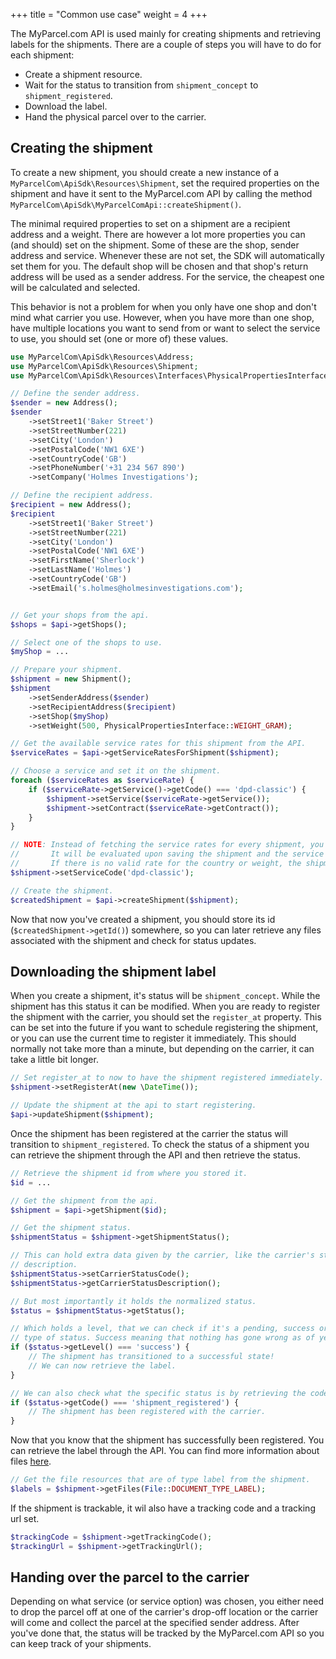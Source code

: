 +++
title = "Common use case"
weight = 4
+++

The MyParcel.com API is used mainly for creating shipments and retrieving labels for the shipments. There are a couple of steps you will have to do for each shipment:

- Create a shipment resource.
- Wait for the status to transition from `shipment_concept` to `shipment_registered`.
- Download the label.
- Hand the physical parcel over to the carrier.

## Creating the shipment
To create a new shipment, you should create a new instance of a `MyParcelCom\ApiSdk\Resources\Shipment`, set the required properties on the shipment and have it sent to the MyParcel.com API by calling the method `MyParcelCom\ApiSdk\MyParcelComApi::createShipment()`.

The minimal required properties to set on a shipment are a recipient address and a weight. There are however a lot more properties you can (and should) set on the shipment. Some of these are the shop, sender address and service. Whenever these are not set, the SDK will automatically set them for you. The default shop will be chosen and that shop's return address will be used as a sender address. For the service, the cheapest one will be calculated and selected.

This behavior is not a problem for when you only have one shop and don't mind what carrier you use. However, when you have more than one shop, have multiple locations you want to send from or want to select the service to use, you should set (one or more of) these values.

```php
use MyParcelCom\ApiSdk\Resources\Address;
use MyParcelCom\ApiSdk\Resources\Shipment;
use MyParcelCom\ApiSdk\Resources\Interfaces\PhysicalPropertiesInterface;

// Define the sender address.
$sender = new Address();
$sender
    ->setStreet1('Baker Street')
    ->setStreetNumber(221)
    ->setCity('London')
    ->setPostalCode('NW1 6XE')
    ->setCountryCode('GB')
    ->setPhoneNumber('+31 234 567 890')
    ->setCompany('Holmes Investigations');

// Define the recipient address.
$recipient = new Address();
$recipient
    ->setStreet1('Baker Street')
    ->setStreetNumber(221)
    ->setCity('London')
    ->setPostalCode('NW1 6XE')
    ->setFirstName('Sherlock')
    ->setLastName('Holmes')
    ->setCountryCode('GB')
    ->setEmail('s.holmes@holmesinvestigations.com');


// Get your shops from the api.
$shops = $api->getShops();

// Select one of the shops to use.
$myShop = ...

// Prepare your shipment.
$shipment = new Shipment();
$shipment
    ->setSenderAddress($sender)
    ->setRecipientAddress($recipient)
    ->setShop($myShop)
    ->setWeight(500, PhysicalPropertiesInterface::WEIGHT_GRAM);

// Get the available service rates for this shipment from the API.
$serviceRates = $api->getServiceRatesForShipment($shipment);

// Choose a service and set it on the shipment.
foreach ($serviceRates as $serviceRate) {
    if ($serviceRate->getService()->getCode() === 'dpd-classic') {
        $shipment->setService($serviceRate->getService());
        $shipment->setContract($serviceRate->getContract());
    }
}

// NOTE: Instead of fetching the service rates for every shipment, you can set a hardcoded service code on the shipment.
//       It will be evaluated upon saving the shipment and the service + contract of the cheapest rate will be selected.
//       If there is no valid rate for the country or weight, the shipment will be saved as a concept without a service.
$shipment->setServiceCode('dpd-classic');

// Create the shipment.
$createdShipment = $api->createShipment($shipment);
```

Now that now you've created a shipment, you should store its id (`$createdShipment->getId()`) somewhere, so you can later retrieve any files associated with the shipment and check for status updates.

## Downloading the shipment label
When you create a shipment, it's status will be `shipment_concept`. While the shipment has this status it can be modified. When you are ready to register the shipment with the carrier, you should set the `register_at` property. This can be set into the future if you want to schedule registering the shipment, or you can use the current time to register it immediately. This should normally not take more than a minute, but depending on the carrier, it can take a little bit longer.

```php
// Set register_at to now to have the shipment registered immediately.
$shipment->setRegisterAt(new \DateTime());

// Update the shipment at the api to start registering.
$api->updateShipment($shipment);
```

Once the shipment has been registered at the carrier the status will transition to `shipment_registered`.  To check the status of a shipment you can retrieve the shipment through the API and then retrieve the status.

```php
// Retrieve the shipment id from where you stored it.
$id = ...

// Get the shipment from the api.
$shipment = $api->getShipment($id);

// Get the shipment status.
$shipmentStatus = $shipment->getShipmentStatus();

// This can hold extra data given by the carrier, like the carrier's status code
// description.
$shipmentStatus->setCarrierStatusCode();
$shipmentStatus->getCarrierStatusDescription();

// But most importantly it holds the normalized status.
$status = $shipmentStatus->getStatus();

// Which holds a level, that we can check if it's a pending, success or failed
// type of status. Success meaning that nothing has gone wrong as of yet.
if ($status->getLevel() === 'success') {
    // The shipment has transitioned to a successful state!
    // We can now retrieve the label.
}

// We can also check what the specific status is by retrieving the code.
if ($status->getCode() === 'shipment_registered') {
    // The shipment has been registered with the carrier.
}
```

Now that you know that the shipment has successfully been registered. You can retrieve the label through the API. You can find more information about files [here](/php-SDK/retrieving-resources/#files).

```php
// Get the file resources that are of type label from the shipment.
$labels = $shipment->getFiles(File::DOCUMENT_TYPE_LABEL);
```

If the shipment is trackable, it wil also have a tracking code and a tracking url set.

```php
$trackingCode = $shipment->getTrackingCode();
$trackingUrl = $shipment->getTrackingUrl();
```

## Handing over the parcel to the carrier
Depending on what service (or service option) was chosen, you either need to drop the parcel off at one of the carrier's drop-off location or the carrier will come and collect the parcel at the specified sender address. After you've done that, the status will be tracked by the MyParcel.com API so you can keep track of your shipments.
